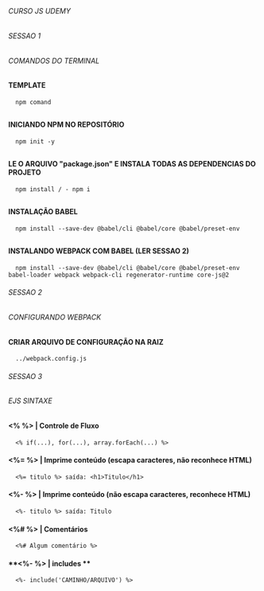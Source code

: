   ##                      ##
###### *CURSO JS UDEMY* ######
  ##                      ##

###### *SESSAO 1*             #####
###### *COMANDOS DO TERMINAL* #####
######                        #####

  #### **TEMPLATE**
      npm comand

  ##
  ##
  #### **INICIANDO NPM NO REPOSITÓRIO**
      npm init -y

  ##
  ##
  #### **LE O ARQUIVO "package.json" E INSTALA TODAS AS DEPENDENCIAS DO PROJETO**
      npm install / - npm i

  ##
  ##
  #### **INSTALAÇÃO BABEL** 
      npm install --save-dev @babel/cli @babel/core @babel/preset-env

  ##
  ##    
  #### **INSTALANDO WEBPACK COM BABEL (LER SESSAO 2)**
      npm install --save-dev @babel/cli @babel/core @babel/preset-env babel-loader webpack webpack-cli regenerator-runtime core-js@2

###### *SESSAO 2*             #####
###### *CONFIGURANDO WEBPACK* #####
######                        #####

  #### **CRIAR ARQUIVO DE CONFIGURAÇÃO NA RAIZ**
      ../webpack.config.js

###### *SESSAO 3*             #####
###### *EJS SINTAXE*          #####
######                        #####

  #### **<% %> | Controle de Fluxo**
      <% if(...), for(...), array.forEach(...) %>

  #### **<%= %> | Imprime conteúdo (escapa caracteres, não reconhece HTML)**
      <%= titulo %> saída: <h1>Titulo</h1>
  #### **<%- %> | Imprime conteúdo (não escapa caracteres, reconhece HTML)**
      <%- titulo %> saída: Titulo

  #### **<%# %> | Comentários**
      <%# Algum comentário %>

  #### **<%- %> | includes **
      <%- include('CAMINHO/ARQUIVO') %>


  

